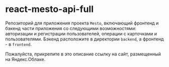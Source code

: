 # react-mesto-api-full
Репозиторий для приложения проекта `Mesto`, включающий фронтенд и бэкенд части приложения со следующими возможностями: авторизации и регистрации пользователей, операции с карточками и пользователями. Бэкенд расположите в директории `backend`, а фронтенд - в `frontend`. 
  
Пожалуйста, прикрепите в это описание ссылку на сайт, размещенный на Яндекс.Облаке.
